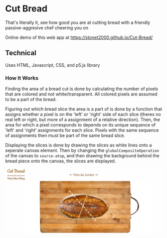 # Cut Bread
That's literally it, see how good you are at cutting bread with a friendly passive-aggresive chef cheering you on

Online demo of this web app at https://stonet2000.github.io/Cut-Bread/
## Technical
Uses HTML, Javascript, CSS, and p5.js library

### How It Works
Finding the area of a bread cut is done by calculating the number of pixels that are colored and not white/transparent. All colored pixels are assumed to be a part of the bread.

Figuring out which bread slice the area is a part of is done by a function that assigns whether a pixel is on the 'left' or 'right' side of each slice (theres no real left or right, but more of a assignment of a relative direction). Then, the area for which a pixel corresponds to depends on its unique sequence of 'left' and 'right' assignments for each slice. Pixels with the same sequence of assignments then must be part of the same bread slice.

Displaying the slices is done by drawing the slices as white lines onto a seperate canvas element. Then by changing the `globalCompositeOperation` of the canvas to `source-atop`, and then drawing the background behind the bread piece onto the canvas, the slices are displayed.

<img src="https://github.com/StoneT2000/StoneT2000.github.io/blob/master/images/cutbread2.png">
